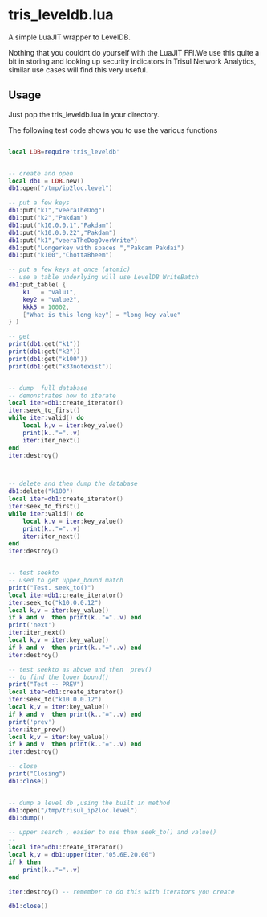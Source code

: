 tris_leveldb.lua
==================

A simple LuaJIT wrapper to LevelDB. 

Nothing  that you couldnt do yourself with the LuaJIT FFI.We use this quite a bit in 
storing and looking up security indicators in Trisul Network Analytics, similar use cases
will find this very useful. 


Usage
-------

Just pop the tris_leveldb.lua in your directory. 

The following test code shows you to use the various functions


````lua 

local LDB=require'tris_leveldb'


-- create and open 
local db1 = LDB.new()
db1:open("/tmp/ip2loc.level")

-- put a few keys 
db1:put("k1","veeraTheDog")
db1:put("k2","Pakdam")
db1:put("k10.0.0.1","Pakdam")
db1:put("k10.0.0.22","Pakdam")
db1:put("k1","veeraTheDogOverWrite")
db1:put("Longerkey with spaces ","Pakdam Pakdai")
db1:put("k100","ChottaBheem")

-- put a few keys at once (atomic) 
-- use a table underlying will use LevelDB WriteBatch 
db1:put_table( {
	k1   = "valu1",
	key2 = "value2",
	kkk5 = 10002,
	["What is this long key"] = "long key value"
} )

-- get 
print(db1:get("k1"))
print(db1:get("k2"))
print(db1:get("k100"))
print(db1:get("k33notexist"))


-- dump  full database 
-- demonstrates how to iterate 
local iter=db1:create_iterator()
iter:seek_to_first()
while iter:valid() do 
	local k,v = iter:key_value()
	print(k.."="..v)
	iter:iter_next()
end 
iter:destroy()



-- delete and then dump the database 
db1:delete("k100")
local iter=db1:create_iterator()
iter:seek_to_first()
while iter:valid() do 
	local k,v = iter:key_value()
	print(k.."="..v)
	iter:iter_next()
end 
iter:destroy()


-- test seekto  
-- used to get upper_bound match 
print("Test. seek_to()")
local iter=db1:create_iterator()
iter:seek_to("k10.0.0.12")
local k,v = iter:key_value()
if k and v  then print(k.."="..v) end
print('next')
iter:iter_next()
local k,v = iter:key_value()
if k and v  then print(k.."="..v) end
iter:destroy()

-- test seekto as above and then  prev()
-- to find the lower_bound()  
print("Test -- PREV")
local iter=db1:create_iterator()
iter:seek_to("k10.0.0.12")
local k,v = iter:key_value()
if k and v  then print(k.."="..v) end
print('prev')
iter:iter_prev()
local k,v = iter:key_value()
if k and v  then print(k.."="..v) end
iter:destroy()

-- close 
print("Closing")
db1:close() 


-- dump a level db ,using the built in method 
db1:open("/tmp/trisul_ip2loc.level")
db1:dump()

-- upper search , easier to use than seek_to() and value() 
-- 
local iter=db1:create_iterator()
local k,v = db1:upper(iter,"05.6E.20.00")
if k then 
	print(k.."="..v)
end 

iter:destroy() -- remember to do this with iterators you create 

db1:close() 


````
